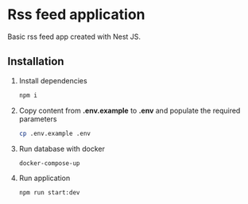 # Rss feed application
Basic rss feed app created with Nest JS.

## Installation

1. Install dependencies
    ```sh
    npm i
    ```

2. Copy content from **.env.example** to **.env** and populate the required parameters

    ```sh
    cp .env.example .env
    ```
3. Run database with docker 
    ```sh
    docker-compose-up
    ```
4. Run application
    ```sh
    npm run start:dev
    ```